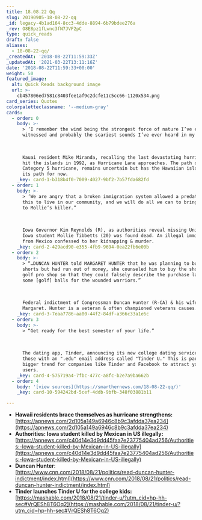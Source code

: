 ```yaml
---
title: 18.08.22 Qq
slug: 20190905-18-08-22-qq
_id: legacy-4b1ad164-8cc3-4dde-8894-6b79bdee276a
_rev: O8E8pz1fLwnc3fN7JVF2pC
type: quick_reads
draft: false
aliases:
  - 18-08-22-qq/
_createdAt: '2018-08-22T11:59:33Z'
_updatedAt: '2021-03-22T13:11:16Z'
date: '2018-08-22T11:59:33+00:00'
weight: 50
featured_image:
  alt: Quick Reads background image
  url: >-
    cb457806ed7581c8403fee1af9c2dcfe11c5cc66-1120x534.png
card_series: Quotes
colorpaletteclassname: '--medium-gray'
cards:
  - order: 0
    body: >-
      > ‘I remember the wind being the strongest force of nature I’ve ever
      witnessed and probably the scariest sounds I’ve ever heard in my life.”  
        
        
        
      Kauai resident Mike Miranda, recalling the last devastating hurricane to
      hit the islands in 1992, as Hurricane Lane approaches. The path of Lane, a
      Category 5 hurricane, remains uncertain but has the Hawaiian islands in
      its path for now.
    _key: card-1-b318b4f0-7009-4027-9bf2-7b57fda682fd
  - order: 1
    body: >-
      > ‘We are angry that a broken immigration system allowed a predator like
      this to live in our community, and we will do all we can to bring justice
      to Mollie’s killer.”  
        
        
        
      Iowa Governor Kim Reynolds (R), as authorities reveal missing Univ. of
      Iowa student Mollie Tibbetts (20) was found dead. An illegal immigrant
      from Mexico confessed to her kidnapping & murder.
    _key: card-2-429acd90-e355-4fb9-9694-0ea22fb6e00b
  - order: 2
    body: >-
      > “…DUNCAN HUNTER told MARGARET HUNTER that he was planning to buy Hawaii
      shorts but had run out of money, she counseled him to buy the shorts at a
      golf pro shop so that they could falsely describe the purchase later as
      some [golf] balls for the wounded warriors.”  
        
        
        
      Federal indictment of Congressman Duncan Hunter (R-CA) & his wife,
      Margaret. Hunter is a veteran & often championed veterans causes.
    _key: card-3-7eaa7786-aa00-44f2-84df-a366c33a1e6c
  - order: 3
    body: >-
      > “Get ready for the best semester of your life.”  
        
        
        
      The dating app, Tinder, announcing its new college dating service for
      those with an ".edu" email address called "Tinder U." This is part of a
      bigger trend for companies like Tinder and Facebook to attract younger
      users.
    _key: card-4-575719a4-7fbc-477c-a8fc-b2e7a9ba662b
  - order: 4
    body: '[view sources](https://smarthernews.com/18-08-22-qq/)'
    _key: card-10-594242bd-5cef-4ddb-9bfb-348f03881b11

---
```

* **Hawaii residents brace themselves as hurricane strengthens:** [https://apnews.com/2d105a149a6946c8b9c3afdda37ea234](https://apnews.com/2d105a149a6946c8b9c3afdda37ea234)
* **Authorities: Iowa student killed by Mexican in US illegally:**  
[https://apnews.com/c40d14e3d9dd45faa7e23775404ad256/Authorities:-Iowa-student-killed-by-Mexican-in-US-illegally](https://apnews.com/c40d14e3d9dd45faa7e23775404ad256/Authorities:-Iowa-student-killed-by-Mexican-in-US-illegally)
* **Duncan Hunter**:  
[https://www.cnn.com/2018/08/21/politics/read-duncan-hunter-indictment/index.html](https://www.cnn.com/2018/08/21/politics/read-duncan-hunter-indictment/index.html)
* **Tinder launches Tinder U for the college kids:**  
[https://mashable.com/2018/08/21/tinder-u/?utm_cid=hp-hh-sec#VrQESh8T6Oq2](https://mashable.com/2018/08/21/tinder-u/?utm_cid=hp-hh-sec#VrQESh8T6Oq2)